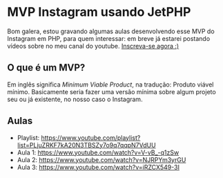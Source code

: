# MVP Instagram usando JetPHP
Bom galera, estou gravando algumas aulas desenvolvendo esse MVP do Instagram em PHP, para quem interessar: em breve já estarei postando vídeos sobre no meu canal do youtube. [Inscreva-se agora :)](https://www.youtube.com/c/KeniGamer?sub_confirmation=1)
## O que é um MVP?
Em inglês significa *Minimum Viable Product*, na tradução: Produto viável mínimo.
Basicamente seria fazer uma versão mínima sobre algum projeto seu ou já existente, no nosso caso o Instagram.


## Aulas
- Playlist: https://www.youtube.com/playlist?list=PLjuZRKF7kA20N3TBSZy7o9q7qqpN7VdUU
- Aula 1: https://www.youtube.com/watch?v=V-vB_-q1zSw
- Aula 2: https://www.youtube.com/watch?v=NJRPYm3yrGU
- Aula 3: https://www.youtube.com/watch?v=iRZCX549-3I
